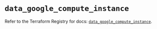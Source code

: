 # `data_google_compute_instance`

Refer to the Terraform Registry for docs: [`data_google_compute_instance`](https://registry.terraform.io/providers/hashicorp/google/6.47.0/docs/data-sources/compute_instance).
